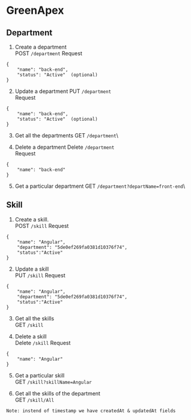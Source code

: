 # GreenApex

## Department

1. Create a department\
POST `/department`
Request
```
{
	"name": "back-end",
	"status": "Active"  (optional)
}
```

2. Update a department
PUT `/department`\
Request
```
{
	"name": "back-end",
	"status": "Active"  (optional)
}
```

3. Get all the departments
GET `/department`\

4. Delete a department
Delete `/department`\
Request
```
{
	"name": "back-end"
}
```

5. Get a particular department
GET `/department?departName=front-end`\



## Skill

1. Create a skill.\
POST `/skill`
Request
```
{
	"name": "Angular",
	"department": "5de0ef269fa0381d10376f74",
	"status":"Active"
}
```

2. Update a skill\
PUT `/skill`
Request
```
{
	"name": "Angular",
	"department": "5de0ef269fa0381d10376f74",
	"status":"Active"
}
```

3. Get all the skills\
GET `/skill`

4. Delete a skill\
Delete `/skill`
Request
```
{
	"name": "Angular"
}
```
5. Get a particular skill\
GET `/skill?skillName=Angular`

6. Get all the skills of the department\
GET `/skill/All`


`Note: instend of timestamp we have createdAt & updatedAt fields`